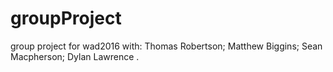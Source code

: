 # groupProject

group project for wad2016 with: 
Thomas Robertson;
Matthew Biggins;
Sean Macpherson;
Dylan Lawrence
.
